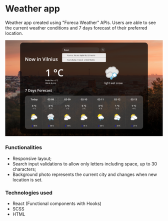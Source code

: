 # Weather app

Weather app created using "Foreca Weather" APIs. Users are able to see the current weather conditions and 7 days forecast of their preferred location.

![](https://github.com/ziviledauderiene/weather-app/blob/master/screenshot.png)

### Functionalities
- Responsive layout;
- Search input validations to allow only letters including space, up to 30
characters;
- Background photo represents the current city and changes when new location is set.

### Technologies used
- React (Functional components with Hooks)
- SCSS
- HTML

